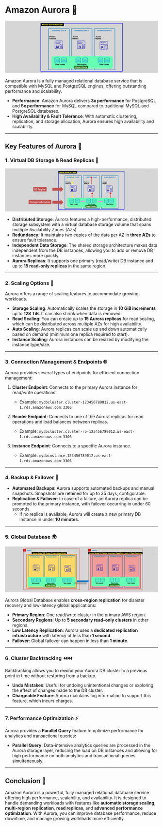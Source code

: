 # **Amazon Aurora 🌟**

![Amazon Aurora DB Cluster](images/aurora-db.png)

Amazon Aurora is a fully managed relational database service that is compatible with MySQL and PostgreSQL engines, offering outstanding performance and scalability.

- **Performance**: Amazon Aurora delivers **3x performance** for PostgreSQL and **5x performance** for MySQL compared to traditional MySQL and PostgreSQL databases.
- **High Availability & Fault Tolerance**: With automatic clustering, replication, and storage allocation, Aurora ensures high availability and scalability.

---

## **Key Features of Aurora 🔑**

### **1. Virtual DB Storage & Read Replicas 🔄**

![aurora-components](images/aurora-components.png)

- **Distributed Storage**: Aurora features a high-performance, distributed storage subsystem with a virtual database storage volume that spans multiple Availability Zones (AZs).
- **Redundancy**: It maintains two copies of the data per AZ in **three AZs** to ensure fault tolerance.
- **Independent Data Storage**: The shared storage architecture makes data independent from the DB instances, allowing you to add or remove DB instances more quickly.
- **Aurora Replicas**: It supports one primary (read/write) DB instance and up to **15 read-only replicas** in the same region.

---

### **2. Scaling Options 🚀**

Aurora offers a range of scaling features to accommodate growing workloads.

- **Storage Scaling**: Automatically scales the storage in **10 GiB increments** up to **128 TiB**. It can also shrink when data is removed.
- **Read Scaling**: You can create up to **15 Aurora replicas** for read scaling, which can be distributed across multiple AZs for high availability.
- **Auto Scaling**: Aurora replicas can scale up and down automatically based on demand (minimum one replica required to start).
- **Instance Scaling**: Aurora instances can be resized by modifying the instance type/size.

---

### **3. Connection Management & Endpoints 🌐**

Aurora provides several types of endpoints for efficient connection management:

1. **Cluster Endpoint**: Connects to the primary Aurora instance for read/write operations.

   - Example: `mydbcluster.cluster-123456789012.us-east-1.rds.amazonaws.com:3306`

2. **Reader Endpoint**: Connects to one of the Aurora replicas for read operations and load balances between replicas.

   - Example: `mydbcluster.cluster-ro-123456789012.us-east-1.rds.amazonaws.com:3306`

3. **Instance Endpoint**: Connects to a specific Aurora instance.
   - Example: `mydbinstance.123456789012.us-east-1.rds.amazonaws.com:3306`

---

### **4. Backup & Failover 🔄**

- **Automated Backups**: Aurora supports automated backups and manual snapshots. Snapshots are retained for up to 35 days, configurable.
- **Replication & Failover**: In case of a failure, an Aurora replica can be promoted to the primary instance, with failover occurring in under 60 seconds.
  - If no replica is available, Aurora will create a new primary DB instance in under **10 minutes**.

---

### **5. Global Database 🌍**

![Aurora Global Database](images/aurora-database.png)

Aurora Global Database enables **cross-region replication** for disaster recovery and low-latency global applications:

- **Primary Region**: One read/write cluster in the primary AWS region.
- **Secondary Regions**: Up to **5 secondary read-only clusters** in other regions.
- **Low Latency Replication**: Aurora uses a **dedicated replication infrastructure** with latency of less than **1 second**.
- **Failover**: Global failover can happen in less than **1 minute**.

---

### **6. Cluster Backtracking ⏪⏭️**

Backtracking allows you to rewind your Aurora DB cluster to a previous point in time without restoring from a backup.

- **Undo Mistakes**: Useful for undoing unintentional changes or exploring the effect of changes made to the DB cluster.
- **Chargeable Feature**: Aurora maintains log information to support this feature, which incurs charges.

---

### **7. Performance Optimization ⚡**

Aurora provides a **Parallel Query** feature to optimize performance for analytics and transactional queries:

- **Parallel Query**: Data-intensive analytics queries are processed in the Aurora storage layer, reducing the load on DB instances and allowing for high performance on both analytics and transactional queries simultaneously.

---

## **Conclusion 🎯**

Amazon Aurora is a powerful, fully managed relational database service offering high performance, scalability, and availability. It is designed to handle demanding workloads with features like **automatic storage scaling**, **multi-region replication**, **read replicas**, and **advanced performance optimization**. With Aurora, you can improve database performance, reduce downtime, and manage growing workloads more efficiently.

